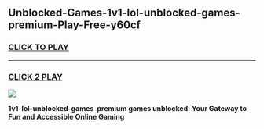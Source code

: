
## Unblocked-Games-1v1-lol-unblocked-games-premium-Play-Free-y60cf
<h3>
<a href="https://premium76.site?title=1v1-lol-unblocked-games-premium&ref=23A">CLICK TO PLAY</a></h3>
<hr>

<h3>
<a href="https://premium76.site?title=1v1-lol-unblocked-games-premium&ref=23A">CLICK 2 PLAY</a>
  
</h3>

<a href="https://premium76.site?title=1v1-lol-unblocked-games-premium&ref=23A"><img src="https://clearcache.store/games.png"></a>


**1v1-lol-unblocked-games-premium games unblocked: Your Gateway to Fun and Accessible Online Gaming**
